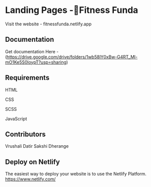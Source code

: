 
# Landing Pages -💪Fitness Funda
Visit the website - fitnessfunda.netlify.app



## Documentation

Get documentation Here -
(https://drive.google.com/drive/folders/1wb58lY0xBw-G4RT_Ml-mO1Ke5S0loypT?usp=sharing)

## Requirements
HTML

CSS 

SCSS

JavaScript

## Contributors
Vrushali Datir
Sakshi Dherange

## Deploy on Netlify

The easiest way to deploy your website is to use the Netlify Platform.
https://www.netlify.com/


